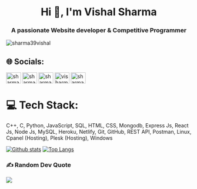 <h1 align="center">Hi 👋, I'm Vishal Sharma</h1>
<h3 align="center">A passionate Website developer & Competitive Programmer</h3>

<p align="left"> <img src="https://komarev.com/ghpvc/?username=visharma1&label=Profile%20views&color=0e75b6&style=flat" alt="sharma39vishal" /> </p>

## 🌐 Socials:
<a href="mailto:sharma39vishal@gmail.com" target="blank"><img align="center" src="https://img.icons8.com/color/256/gmail.png" alt="sharma39vishal" height="30" width="40" /></a>
<a href="https://linkedin.com/in/sharma39vishal" target="blank"><img align="center" src="https://img.icons8.com/color/256/linkedin.png" alt="sharma39vishal" height="30" width="40" /></a>
<a href="https://www.codechef.com/users/sharma39vishal" target="blank"><img align="center" src="https://img.icons8.com/fluency/256/codechef.png" alt="sharma39vishal" height="30" width="40" /></a>
<a href="https://codeforces.com/profile/visharma" target="blank"><img align="center" src="https://img.icons8.com/external-tal-revivo-shadow-tal-revivo/256/external-codeforces-programming-competitions-and-contests-programming-community-logo-shadow-tal-revivo.png" alt="visharma" height="30" width="40" /></a>
<a href="https://www.leetcode.com/sharma39vishal" target="blank"><img align="center" src="https://img.icons8.com/external-tal-revivo-color-tal-revivo/256/external-level-up-your-coding-skills-and-quickly-land-a-job-logo-color-tal-revivo.png" alt="sharma39vishal" height="30" width="40" /></a>

# 💻 Tech Stack:

<!-- ![C](https://img.shields.io/badge/c-%2300599C.svg?style=for-the-badge&logo=c&logoColor=white) ![C++](https://img.shields.io/badge/c++-%2300599C.svg?style=for-the-badge&logo=c%2B%2B&logoColor=white) ![CSS3](https://img.shields.io/badge/css3-%231572B6.svg?style=for-the-badge&logo=css3&logoColor=white) ![Python](https://img.shields.io/badge/python-3670A0?style=for-the-badge&logo=python&logoColor=ffdd54) ![HTML5](https://img.shields.io/badge/html5-%23E34F26.svg?style=for-the-badge&logo=html5&logoColor=white) ![JavaScript](https://img.shields.io/badge/javascript-%23323330.svg?style=for-the-badge&logo=javascript&logoColor=%23F7DF1E) ![Netlify](https://img.shields.io/badge/netlify-%23000000.svg?style=for-the-badge&logo=netlify&logoColor=#00C7B7) ![Heroku](https://img.shields.io/badge/heroku-%23430098.svg?style=for-the-badge&logo=heroku&logoColor=white) ![Firebase](https://img.shields.io/badge/firebase-%23039BE5.svg?style=for-the-badge&logo=firebase) ![JWT](https://img.shields.io/badge/JWT-black?style=for-the-badge&logo=JSON%20web%20tokens) ![NodeJS](https://img.shields.io/badge/node.js-6DA55F?style=for-the-badge&logo=node.js&logoColor=white) ![NPM](https://img.shields.io/badge/NPM-%23000000.svg?style=for-the-badge&logo=npm&logoColor=white) ![MongoDB](https://img.shields.io/badge/MongoDB-%234ea94b.svg?style=for-the-badge&logo=mongodb&logoColor=white) ![MySQL](https://img.shields.io/badge/mysql-%2300f.svg?style=for-the-badge&logo=mysql&logoColor=white) -->
C++, C, Python, JavaScript, SQL, HTML, CSS, Mongodb, Express Js, React Js, Node Js, MySQL, Heroku, Netlify, Git, GitHub, REST API, Postman, Linux, Cpanel (Hosting), Plesk (Hosting), Windows

[![Github stats](https://github-readme-stats.vercel.app/api?username=sharma39vishal&show_icons=true&include_all_commits=true)](https://github.com/sharma39vishal)
[![Top Langs](https://github-readme-stats.vercel.app/api/top-langs/?username=sharma39vishal&layout=compact)](https://github.com/sharma39vishal)
### ✍️ Random Dev Quote
![](https://quotes-github-readme.vercel.app/api?type=horizontal&theme=radical)

<!-- ---
[![](https://visitcount.itsvg.in/api?id=Vishal Sharma&icon=0&color=0)](https://visitcount.itsvg.in) -->

